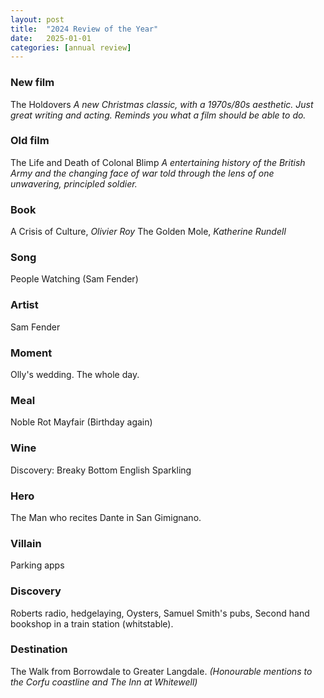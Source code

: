 ```yaml
---
layout: post
title:  "2024 Review of the Year"
date:   2025-01-01
categories: [annual review]
---
```


<h3><b>New film</b></h3>
The Holdovers
<i>A new Christmas classic, with a 1970s/80s aesthetic. Just great writing and acting. Reminds you what a film should be able to do.</i>
<br>

<h3><b>Old film</b></h3>
The Life and Death of Colonal Blimp
<i>A entertaining history of the British Army and the changing face of war told through the lens of one unwavering, principled soldier.</i>
<br>

<h3><b>Book</b></h3>
A Crisis of Culture, <i>Olivier Roy</i>
The Golden Mole, <i>Katherine Rundell</i>
<br>

<h3><b>Song</b></h3>
People Watching (Sam Fender)
<br>

<h3><b>Artist</b></h3>
Sam Fender
<br>

<h3><b>Moment </b></h3>
Olly's wedding. The whole day.
<br>

<h3><b>Meal</b></h3>
Noble Rot Mayfair (Birthday again)
<br>

<h3><b>Wine</b></h3>
Discovery: Breaky Bottom English Sparkling
<br>

<h3><b>Hero</b></h3>
The Man who recites Dante in San Gimignano.
<br>

<h3><b>Villain</b></h3>
Parking apps
<br>

<h3><b>Discovery</b></h3>
Roberts radio, hedgelaying, Oysters, Samuel Smith's pubs, Second hand bookshop in a train station (whitstable).  
<br>

<h3><b>Destination</b></h3>
The Walk from Borrowdale to Greater Langdale. <i>(Honourable mentions to the Corfu coastline and The Inn at Whitewell) </i>
